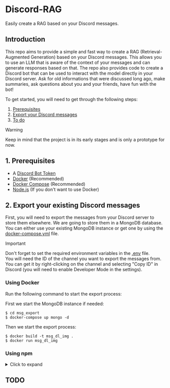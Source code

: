 # Discord-RAG

Easily create a RAG based on your Discord messages.

## Introduction

This repo aims to provide a simple and fast way to create a RAG (Retrieval-Augmented Generation) based on your Discord messages. This allows you to use an LLM that is aware of the context of your messages and can generate responses based on that. The repo also provides code to create a Discord bot that can be used to interact with the model directly in your Discord server. Ask for old informations that were discussed long ago, make summaries, ask questions about you and your friends, have fun with the bot!

To get started, you will need to get through the following steps:

1. [Prerequisites](#prerequisites)
2. [Export your Discord messages](#export-your-discord-messages)
3. [To do](#todo)

> [!WARNING]  
> Keep in mind that the project is in its early stages and is only a prototype for now.

## 1. Prerequisites

- A [Discord Bot Token](https://discordjs.guide/preparations/setting-up-a-bot-application.html#your-bot-s-token)
- [Docker](https://www.docker.com/) (Recommended)
- [Docker Compose](https://docs.docker.com/compose/) (Recommended)
- [Node.js](https://nodejs.org/en/) (If you don't want to use Docker)

## 2. Export your existing Discord messages

First, you will need to export the messages from your Discord server to store them elsewhere. We are going to store them in a MongoDB database.
You can either use your existing MongoDB instance or get one by using the [docker-compose.yml](./docker-compose.yml) file.

> [!IMPORTANT]  
>Don't forget to set the required environment variables in the [.env](./msg_export/src/.env) file.  
>You will need the ID of the channel you want to export the messages from.  
>You can get it by right-clicking on the channel and selecting "Copy ID" in Discord (you will need to enable Developer Mode in the settings).

### Using Docker

Run the following command to start the export process:

First we start the MongoDB instance if needed:
```console
$ cd msg_export
$ docker-compose up mongo -d
```

Then we start the export process:
```console
$ docker build -t msg_dl_img .
$ docker run msg_dl_img
```

### Using npm
<details>
    <summary>Click to expand</summary>
Run the following command to start the export process:

```console
$ cd msg_export
$ npm install
$ npm start
```
</details>

## TODO